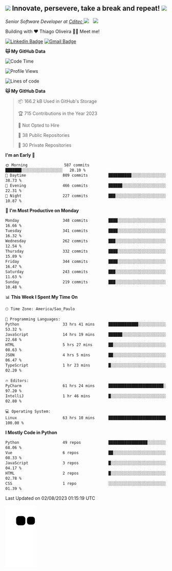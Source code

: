 <h2><img src="https://emojis.slackmojis.com/emojis/images/1531849430/4246/blob-sunglasses.gif?1531849430" width="30"/> Innovate, persevere, take a break and repeat! <img src="https://media.giphy.com/media/12oufCB0MyZ1Go/giphy.gif" width="50"></h2>
<img align='right' src="https://media.giphy.com/media/M9gbBd9nbDrOTu1Mqx/giphy.gif" width="230">
<p><em>Senior Software Developer at <a href="https://www.cditec.com.br/">Cditec
</a><img src="https://media.giphy.com/media/WUlplcMpOCEmTGBtBW/giphy.gif" width="30"> 
</em></p>



Building with ❤️ Thiago Oliveira 👋🏽 Meet me!

[![Linkedin Badge](https://img.shields.io/badge/-Thiago-blue?style=flat-square&logo=Linkedin&logoColor=white&link=https://www.linkedin.com/in/tgmarinho/)](https://www.linkedin.com/in/thiagoceconelo/) 
[![Gmail Badge](https://img.shields.io/badge/-thiceconelo@gmail.com-c14438?style=flat-square&logo=Gmail&logoColor=white&link=mailto:thiceconelo@gmail.com)](mailto:thiceconelo@gmail.com)

</em></p>

<!-- <span style="height ">
![Anurag's GitHub stats](https://github-readme-stats.vercel.app/api?username=arthurspk&show_icons=true&theme=tokyonight)
</span> -->

**🐱 My GitHub Data** 
<!--START_SECTION:waka-->
![Code Time](http://img.shields.io/badge/Code%20Time-400%20hrs%2031%20mins-blue)

![Profile Views](http://img.shields.io/badge/Profile%20Views-0-blue)

![Lines of code](https://img.shields.io/badge/From%20Hello%20World%20I%27ve%20Written-3.5%20million%20lines%20of%20code-blue)

**🐱 My GitHub Data** 

> 📦 166.2 kB Used in GitHub's Storage 
 > 
> 🏆 715 Contributions in the Year 2023
 > 
> 🚫 Not Opted to Hire
 > 
> 📜 38 Public Repositories 
 > 
> 🔑 30 Private Repositories 
 > 
**I'm an Early 🐤** 

```text
🌞 Morning                587 commits         ███████░░░░░░░░░░░░░░░░░░   28.10 % 
🌆 Daytime                809 commits         ██████████░░░░░░░░░░░░░░░   38.73 % 
🌃 Evening                466 commits         ██████░░░░░░░░░░░░░░░░░░░   22.31 % 
🌙 Night                  227 commits         ███░░░░░░░░░░░░░░░░░░░░░░   10.87 % 
```
📅 **I'm Most Productive on Monday** 

```text
Monday                   348 commits         ████░░░░░░░░░░░░░░░░░░░░░   16.66 % 
Tuesday                  341 commits         ████░░░░░░░░░░░░░░░░░░░░░   16.32 % 
Wednesday                262 commits         ███░░░░░░░░░░░░░░░░░░░░░░   12.54 % 
Thursday                 332 commits         ████░░░░░░░░░░░░░░░░░░░░░   15.89 % 
Friday                   344 commits         ████░░░░░░░░░░░░░░░░░░░░░   16.47 % 
Saturday                 243 commits         ███░░░░░░░░░░░░░░░░░░░░░░   11.63 % 
Sunday                   219 commits         ███░░░░░░░░░░░░░░░░░░░░░░   10.48 % 
```


📊 **This Week I Spent My Time On** 

```text
🕑︎ Time Zone: America/Sao_Paulo

💬 Programming Languages: 
Python                   33 hrs 41 mins      █████████████░░░░░░░░░░░░   53.32 % 
JavaScript               14 hrs 19 mins      ██████░░░░░░░░░░░░░░░░░░░   22.68 % 
HTML                     5 hrs 27 mins       ██░░░░░░░░░░░░░░░░░░░░░░░   08.63 % 
JSON                     4 hrs 5 mins        ██░░░░░░░░░░░░░░░░░░░░░░░   06.47 % 
TypeScript               1 hr 23 mins        █░░░░░░░░░░░░░░░░░░░░░░░░   02.20 % 

🔥 Editors: 
PyCharm                  61 hrs 24 mins      ████████████████████████░   97.20 % 
IntelliJ                 1 hr 46 mins        █░░░░░░░░░░░░░░░░░░░░░░░░   02.80 % 

💻 Operating System: 
Linux                    63 hrs 10 mins      █████████████████████████   100.00 % 
```

**I Mostly Code in Python** 

```text
Python                   49 repos            █████████████████░░░░░░░░   68.06 % 
Vue                      6 repos             ██░░░░░░░░░░░░░░░░░░░░░░░   08.33 % 
JavaScript               3 repos             █░░░░░░░░░░░░░░░░░░░░░░░░   04.17 % 
HTML                     2 repos             █░░░░░░░░░░░░░░░░░░░░░░░░   02.78 % 
CSS                      1 repo              ░░░░░░░░░░░░░░░░░░░░░░░░░   01.39 % 
```




 Last Updated on 02/08/2023 01:15:19 UTC
<!--END_SECTION:waka-->

![Snake animation](https://github.com/rafaballerini/rafaballerini/blob/output/github-contribution-grid-snake.svg)


<!---
ceconelo/ceconelo is a ✨ special ✨ repository because its `README.md` (this file) appears on your GitHub profile.
You can click the Preview link to take a look at your changes.
--->
